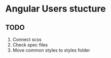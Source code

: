 # Angular Users stucture
## TODO
1. Connect scss
2. Check spec files
3. Move common styles to styles folder